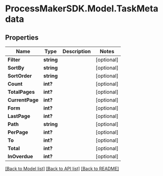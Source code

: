 
# ProcessMakerSDK.Model.TaskMetadata

## Properties

Name | Type | Description | Notes
------------ | ------------- | ------------- | -------------
**Filter** | **string** |  | [optional] 
**SortBy** | **string** |  | [optional] 
**SortOrder** | **string** |  | [optional] 
**Count** | **int?** |  | [optional] 
**TotalPages** | **int?** |  | [optional] 
**CurrentPage** | **int?** |  | [optional] 
**Form** | **int?** |  | [optional] 
**LastPage** | **int?** |  | [optional] 
**Path** | **string** |  | [optional] 
**PerPage** | **int?** |  | [optional] 
**To** | **int?** |  | [optional] 
**Total** | **int?** |  | [optional] 
**InOverdue** | **int?** |  | [optional] 

[[Back to Model list]](../README.md#documentation-for-models)
[[Back to API list]](../README.md#documentation-for-api-endpoints)
[[Back to README]](../README.md)


